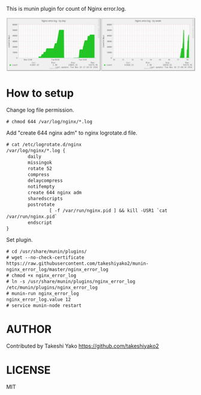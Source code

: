 This is munin plugin for count of Nginx error.log.


![munin-nginx_error_log example](https://raw.githubusercontent.com/takeshiyako2/munin-nginx_error_log/master/images/example.png "munin-nginx_error_log example")

# How to setup

Change log file permission.
```
# chmod 644 /var/log/nginx/*.log
```

Add "create 644 nginx adm" to nginx logrotate.d file.
```
# cat /etc/logrotate.d/nginx 
/var/log/nginx/*.log {
        daily
        missingok
        rotate 52
        compress
        delaycompress
        notifempty
        create 644 nginx adm
        sharedscripts
        postrotate
                [ -f /var/run/nginx.pid ] && kill -USR1 `cat /var/run/nginx.pid`
        endscript
}
```

Set plugin.
```
# cd /usr/share/munin/plugins/
# wget --no-check-certificate https://raw.githubusercontent.com/takeshiyako2/munin-nginx_error_log/master/nginx_error_log
# chmod +x nginx_error_log
# ln -s /usr/share/munin/plugins/nginx_error_log /etc/munin/plugins/nginx_error_log
# munin-run nginx_error_log
nginx_error_log.value 12
# service munin-node restart
```


# AUTHOR

Contributed by Takeshi Yako
https://github.com/takeshiyako2

# LICENSE

MIT

